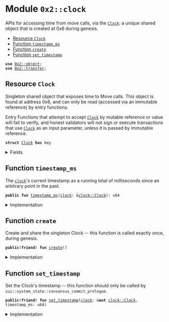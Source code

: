 
<a name="0x2_clock"></a>

# Module `0x2::clock`

APIs for accessing time from move calls, via the <code><a href="clock.md#0x2_clock_Clock">Clock</a></code>: a unique
shared object that is created at 0x6 during genesis.


-  [Resource `Clock`](#0x2_clock_Clock)
-  [Function `timestamp_ms`](#0x2_clock_timestamp_ms)
-  [Function `create`](#0x2_clock_create)
-  [Function `set_timestamp`](#0x2_clock_set_timestamp)


<pre><code><b>use</b> <a href="object.md#0x2_object">0x2::object</a>;
<b>use</b> <a href="transfer.md#0x2_transfer">0x2::transfer</a>;
</code></pre>



<a name="0x2_clock_Clock"></a>

## Resource `Clock`

Singleton shared object that exposes time to Move calls.  This
object is found at address 0x6, and can only be read (accessed
via an immutable reference) by entry functions.

Entry Functions that attempt to accept <code><a href="clock.md#0x2_clock_Clock">Clock</a></code> by mutable
reference or value will fail to verify, and honest validators
will not sign or execute transactions that use <code><a href="clock.md#0x2_clock_Clock">Clock</a></code> as an
input parameter, unless it is passed by immutable reference.


<pre><code><b>struct</b> <a href="clock.md#0x2_clock_Clock">Clock</a> <b>has</b> key
</code></pre>



<details>
<summary>Fields</summary>


<dl>
<dt>
<code>id: <a href="object.md#0x2_object_UID">object::UID</a></code>
</dt>
<dd>

</dd>
<dt>
<code>timestamp_ms: u64</code>
</dt>
<dd>
 The clock's timestamp, which is set automatically by a
 system transaction every time consensus commits a
 schedule, or by <code>sui::clock::increment_for_testing</code> during
 testing.
</dd>
</dl>


</details>

<a name="0x2_clock_timestamp_ms"></a>

## Function `timestamp_ms`

The <code><a href="clock.md#0x2_clock">clock</a></code>'s current timestamp as a running total of
milliseconds since an arbitrary point in the past.


<pre><code><b>public</b> <b>fun</b> <a href="clock.md#0x2_clock_timestamp_ms">timestamp_ms</a>(<a href="clock.md#0x2_clock">clock</a>: &<a href="clock.md#0x2_clock_Clock">clock::Clock</a>): u64
</code></pre>



<details>
<summary>Implementation</summary>


<pre><code><b>public</b> <b>fun</b> <a href="clock.md#0x2_clock_timestamp_ms">timestamp_ms</a>(<a href="clock.md#0x2_clock">clock</a>: &<a href="clock.md#0x2_clock_Clock">Clock</a>): u64 {
    <a href="clock.md#0x2_clock">clock</a>.timestamp_ms
}
</code></pre>



</details>

<a name="0x2_clock_create"></a>

## Function `create`

Create and share the singleton Clock -- this function is
called exactly once, during genesis.


<pre><code><b>public</b>(<b>friend</b>) <b>fun</b> <a href="clock.md#0x2_clock_create">create</a>()
</code></pre>



<details>
<summary>Implementation</summary>


<pre><code><b>public</b>(<b>friend</b>) <b>fun</b> <a href="clock.md#0x2_clock_create">create</a>() {
    <a href="transfer.md#0x2_transfer_share_object">transfer::share_object</a>(<a href="clock.md#0x2_clock_Clock">Clock</a> {
        id: <a href="object.md#0x2_object_clock">object::clock</a>(),
        // Initialised <b>to</b> zero, but set <b>to</b> a real timestamp by a
        // system transaction before it can be witnessed by a <b>move</b>
        // call.
        timestamp_ms: 0,
    })
}
</code></pre>



</details>

<a name="0x2_clock_set_timestamp"></a>

## Function `set_timestamp`

Set the Clock's timestamp -- this function should only be called by
<code>sui::system_state::consensus_commit_prologue</code>.


<pre><code><b>public</b>(<b>friend</b>) <b>fun</b> <a href="clock.md#0x2_clock_set_timestamp">set_timestamp</a>(<a href="clock.md#0x2_clock">clock</a>: &<b>mut</b> <a href="clock.md#0x2_clock_Clock">clock::Clock</a>, timestamp_ms: u64)
</code></pre>



<details>
<summary>Implementation</summary>


<pre><code><b>public</b>(<b>friend</b>) <b>fun</b> <a href="clock.md#0x2_clock_set_timestamp">set_timestamp</a>(<a href="clock.md#0x2_clock">clock</a>: &<b>mut</b> <a href="clock.md#0x2_clock_Clock">Clock</a>, timestamp_ms: u64) {
    <a href="clock.md#0x2_clock">clock</a>.timestamp_ms = timestamp_ms
}
</code></pre>



</details>
